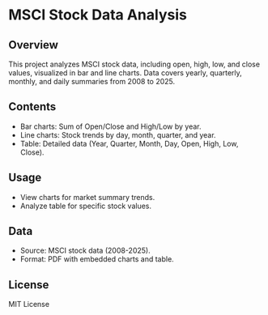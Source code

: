 # MSCI Stock Data Analysis

## Overview
This project analyzes MSCI stock data, including open, high, low, and close values, visualized in bar and line charts. Data covers yearly, quarterly, monthly, and daily summaries from 2008 to 2025.

## Contents
- Bar charts: Sum of Open/Close and High/Low by year.
- Line charts: Stock trends by day, month, quarter, and year.
- Table: Detailed data (Year, Quarter, Month, Day, Open, High, Low, Close).

## Usage
- View charts for market summary trends.
- Analyze table for specific stock values.

## Data
- Source: MSCI stock data (2008-2025).
- Format: PDF with embedded charts and table.

## License
MIT License
